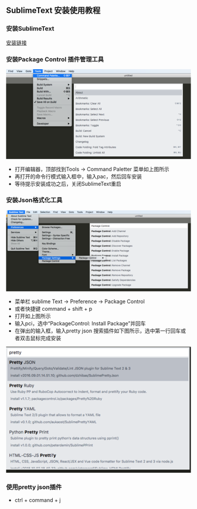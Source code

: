 ## SublimeText 安装使用教程
### 安装SublimeText
[安装链接](https://www.sublimetext.com)
### 安装Package Control 插件管理工具
![](Image/1.png)

+ 打开编辑器，顶部找到Tools -> Command Paletter 菜单如上图所示
+ 再打开的命令行模式输入框中，输入pac，然后回车安装
+ 等待提示安装成功之后，关闭SublimeText重启

### 安装Json格式化工具
![](Image/2.png)

+ 菜单栏 sublime Text -> Preference -> Package Control
+ 或者快捷键 command + shift + p
+ 打开如上图所示
+ 输入pci，选中“PackageControl: Install Package”并回车
+ 在弹出的输入框，输入pretty json 搜索插件如下图所示，选中第一行回车或者双击鼠标完成安装

![](Image/3.png)

### 使用pretty json插件
+ ctrl + command + j